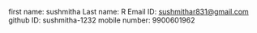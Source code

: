 first name: sushmitha
Last name: R
Email ID: sushmithar831@gmail.com
github ID: sushmitha-1232
mobile number: 9900601962